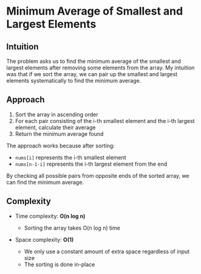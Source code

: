# Minimum Average of Smallest and Largest Elements

## Intuition
The problem asks us to find the minimum average of the smallest and largest elements after removing some elements from the array. My intuition was that if we sort the array, we can pair up the smallest and largest elements systematically to find the minimum average.

## Approach
1. Sort the array in ascending order
2. For each pair consisting of the i-th smallest element and the i-th largest element, calculate their average
3. Return the minimum average found

The approach works because after sorting:
- `nums[i]` represents the i-th smallest element
- `nums[n-1-i]` represents the i-th largest element from the end

By checking all possible pairs from opposite ends of the sorted array, we can find the minimum average.

## Complexity
- Time complexity: **O(n log n)**
  - Sorting the array takes O(n log n) time

- Space complexity: **O(1)**
  - We only use a constant amount of extra space regardless of input size
  - The sorting is done in-place

